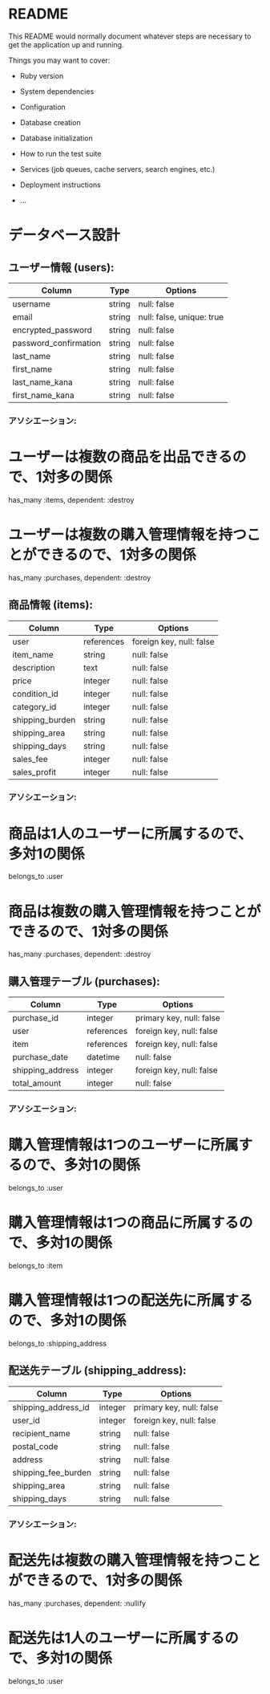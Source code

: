 # README

This README would normally document whatever steps are necessary to get the
application up and running.

Things you may want to cover:

* Ruby version

* System dependencies

* Configuration

* Database creation

* Database initialization

* How to run the test suite

* Services (job queues, cache servers, search engines, etc.)

* Deployment instructions

* ...

# データベース設計

## ユーザー情報 (users):

| Column                | Type    | Options                     |
|-----------------------|---------|-----------------------------|
| username              | string  | null: false                 |
| email                 | string  | null: false, unique: true   |
| encrypted_password    | string  | null: false                 |
| password_confirmation | string  | null: false                 |
| last_name             | string  | null: false                 |
| first_name            | string  | null: false                 |
| last_name_kana        | string  | null: false                 |
| first_name_kana       | string  | null: false                 |

### アソシエーション:
# ユーザーは複数の商品を出品できるので、1対多の関係
has_many :items, dependent: :destroy

# ユーザーは複数の購入管理情報を持つことができるので、1対多の関係
has_many :purchases, dependent: :destroy



## 商品情報 (items):

| Column         | Type       | Options                          |
|----------------|------------|----------------------------------|
| user           | references | foreign key, null: false         |
| item_name      | string     | null: false                      |
| description    | text       | null: false                      |
| price          | integer    | null: false                      |
| condition_id   | integer    | null: false                      |
| category_id    | integer    | null: false                      |
| shipping_burden| string     | null: false                      |
| shipping_area  | string     | null: false                      |
| shipping_days  | string     | null: false                      |
| sales_fee      | integer    | null: false                      |
| sales_profit   | integer    | null: false                      |

### アソシエーション:
# 商品は1人のユーザーに所属するので、多対1の関係
belongs_to :user

# 商品は複数の購入管理情報を持つことができるので、1対多の関係
has_many :purchases, dependent: :destroy



## 購入管理テーブル (purchases):

| Column          | Type       | Options                     |
|---------------- |------------|-----------------------------|
| purchase_id     | integer    | primary key, null: false    |
| user            | references | foreign key, null: false    |
| item            | references | foreign key, null: false    |
| purchase_date   | datetime   | null: false                 |
| shipping_address| integer    | foreign key, null: false    |
| total_amount    | integer    | null: false                 |

### アソシエーション:
# 購入管理情報は1つのユーザーに所属するので、多対1の関係
belongs_to :user

# 購入管理情報は1つの商品に所属するので、多対1の関係
belongs_to :item

# 購入管理情報は1つの配送先に所属するので、多対1の関係
belongs_to :shipping_address




## 配送先テーブル (shipping_address):

| Column                 | Type    | Options                     |
|------------------------|---------|-----------------------------|
| shipping_address_id    | integer | primary key, null: false    |
| user_id                | integer | foreign key, null: false    |
| recipient_name         | string  | null: false                 |
| postal_code            | string  | null: false                 |
| address                | string  | null: false                 |
| shipping_fee_burden    | string  | null: false                 |
| shipping_area          | string  | null: false                 |
| shipping_days          | string  | null: false                 |

### アソシエーション:
# 配送先は複数の購入管理情報を持つことができるので、1対多の関係
has_many :purchases, dependent: :nullify

# 配送先は1人のユーザーに所属するので、多対1の関係
belongs_to :user
